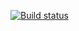 [![Build status](https://ci.appveyor.com/api/projects/status/cs78rohkpt0eeigi?svg=true)](https://ci.appveyor.com/project/Isbaria/bdd)
